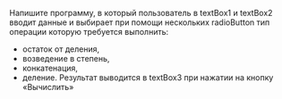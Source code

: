 ﻿Напишите программу, в который пользователь в textBox1 и textBox2  вводит данные и выбирает при помощи нескольких radioButton тип операции которую  требуется выполнить:  
- остаток от деления, 
- возведение в степень, 
- конкатенация,
- деление. 
Результат выводится в textBox3 при нажатии на кнопку «Вычислить»